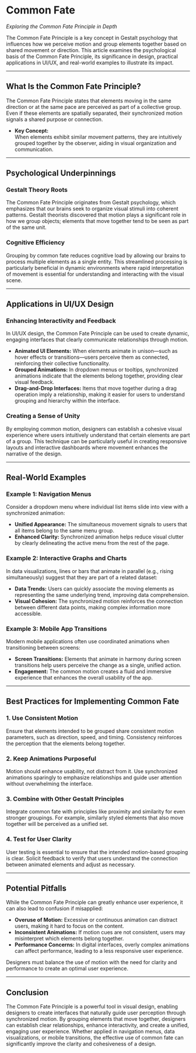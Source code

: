 # Common Fate

*Exploring the Common Fate Principle in Depth*

The Common Fate Principle is a key concept in Gestalt psychology that influences how we perceive motion and group elements together based on shared movement or direction. This article examines the psychological basis of the Common Fate Principle, its significance in design, practical applications in UI/UX, and real-world examples to illustrate its impact.

---

## What Is the Common Fate Principle?

The Common Fate Principle states that elements moving in the same direction or at the same pace are perceived as part of a collective group. Even if these elements are spatially separated, their synchronized motion signals a shared purpose or connection.

- **Key Concept:**  
  When elements exhibit similar movement patterns, they are intuitively grouped together by the observer, aiding in visual organization and communication.

---

## Psychological Underpinnings

### Gestalt Theory Roots

The Common Fate Principle originates from Gestalt psychology, which emphasizes that our brains seek to organize visual stimuli into coherent patterns. Gestalt theorists discovered that motion plays a significant role in how we group objects; elements that move together tend to be seen as part of the same unit.

### Cognitive Efficiency

Grouping by common fate reduces cognitive load by allowing our brains to process multiple elements as a single entity. This streamlined processing is particularly beneficial in dynamic environments where rapid interpretation of movement is essential for understanding and interacting with the visual scene.

---

## Applications in UI/UX Design

### Enhancing Interactivity and Feedback

In UI/UX design, the Common Fate Principle can be used to create dynamic, engaging interfaces that clearly communicate relationships through motion.

- **Animated UI Elements:** When elements animate in unison—such as hover effects or transitions—users perceive them as connected, reinforcing their collective functionality.
- **Grouped Animations:** In dropdown menus or tooltips, synchronized animations indicate that the elements belong together, providing clear visual feedback.
- **Drag-and-Drop Interfaces:** Items that move together during a drag operation imply a relationship, making it easier for users to understand grouping and hierarchy within the interface.

### Creating a Sense of Unity

By employing common motion, designers can establish a cohesive visual experience where users intuitively understand that certain elements are part of a group. This technique can be particularly useful in creating responsive layouts and interactive dashboards where movement enhances the narrative of the design.

---

## Real-World Examples

### Example 1: Navigation Menus

Consider a dropdown menu where individual list items slide into view with a synchronized animation:
- **Unified Appearance:** The simultaneous movement signals to users that all items belong to the same menu group.
- **Enhanced Clarity:** Synchronized animation helps reduce visual clutter by clearly delineating the active menu from the rest of the page.

### Example 2: Interactive Graphs and Charts

In data visualizations, lines or bars that animate in parallel (e.g., rising simultaneously) suggest that they are part of a related dataset:
- **Data Trends:** Users can quickly associate the moving elements as representing the same underlying trend, improving data comprehension.
- **Visual Cohesion:** The synchronized motion reinforces the connection between different data points, making complex information more accessible.

### Example 3: Mobile App Transitions

Modern mobile applications often use coordinated animations when transitioning between screens:
- **Screen Transitions:** Elements that animate in harmony during screen transitions help users perceive the change as a single, unified action.
- **Engagement:** The common motion creates a fluid and immersive experience that enhances the overall usability of the app.

---

## Best Practices for Implementing Common Fate

### 1. Use Consistent Motion

Ensure that elements intended to be grouped share consistent motion parameters, such as direction, speed, and timing. Consistency reinforces the perception that the elements belong together.

### 2. Keep Animations Purposeful

Motion should enhance usability, not distract from it. Use synchronized animations sparingly to emphasize relationships and guide user attention without overwhelming the interface.

### 3. Combine with Other Gestalt Principles

Integrate common fate with principles like proximity and similarity for even stronger groupings. For example, similarly styled elements that also move together will be perceived as a unified set.

### 4. Test for User Clarity

User testing is essential to ensure that the intended motion-based grouping is clear. Solicit feedback to verify that users understand the connection between animated elements and adjust as necessary.

---

## Potential Pitfalls

While the Common Fate Principle can greatly enhance user experience, it can also lead to confusion if misapplied:
- **Overuse of Motion:** Excessive or continuous animation can distract users, making it hard to focus on the content.
- **Inconsistent Animations:** If motion cues are not consistent, users may misinterpret which elements belong together.
- **Performance Concerns:** In digital interfaces, overly complex animations can affect performance, leading to a less responsive user experience.

Designers must balance the use of motion with the need for clarity and performance to create an optimal user experience.

---

## Conclusion

The Common Fate Principle is a powerful tool in visual design, enabling designers to create interfaces that naturally guide user perception through synchronized motion. By grouping elements that move together, designers can establish clear relationships, enhance interactivity, and create a unified, engaging user experience. Whether applied in navigation menus, data visualizations, or mobile transitions, the effective use of common fate can significantly improve the clarity and cohesiveness of a design.
